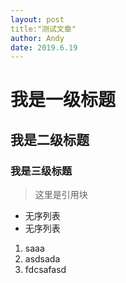 ```yaml
---
layout: post
title:"测试文章"
author: Andy
date: 2019.6.19
---
```

# 我是一级标题
## 我是二级标题
### 我是三级标题
 
> 这里是引用块

- 无序列表
- 无序列表

1. saaa
2. asdsada
3. fdcsafasd